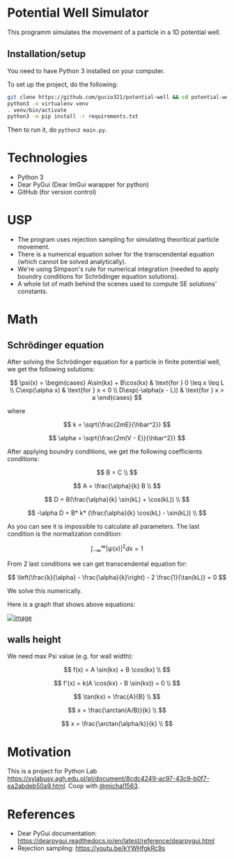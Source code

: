 # Potential Well Simulator

This programm simulates the movement of a particle in a 1D potential well.

## Installation/setup

You need to have Python 3 installed on your computer.

To set up the project, do the following:

```sh
git clone https://github.com/gucio321/potential-well && cd potential-well
python3 -m virtualenv venv
. venv/bin/activate
python3 -m pip install -r requirements.txt
```

Then to run it, do `python3 main.py`.

# Technologies
- Python 3
- Dear PyGui (Dear ImGui warapper for python)
- GitHub (for version control)

# USP

- The program uses rejection sampling for simulating theoritical particle movement.
- There is a numerical equation solver for the transcendental equation (which cannot be solved analytically).
- We're using Simpson's rule for numerical integration (needed to apply boundry conditions for Schrödinger equation solutions).
- A whole lot of math behind the scenes used to compute SE solutions' constants.

# Math

## Schrödinger equation

After solving the Schrödinger equation for a particle in finite potential well, we get the following solutions:

$$
\psi(x) = \begin{cases}
A\sin(kx) + B\cos(kx)
& \text{for } 0 \leq x \leq L \\
C\exp(\alpha x)
& \text{for } x < 0 \\
D\exp(-\alpha(x - L)) & \text{for } x > a
\end{cases}
$$

where

$$
k = \sqrt{\frac{2mE}{\hbar^2}}
$$

$$
\alpha = \sqrt{\frac{2m(V - E)}{\hbar^2}}
$$

After applying boundry conditions, we get the following coefficients conditions:

$$
B = C \\
$$

$$
A = \frac{\alpha}{k} B \\
$$

$$
D = B(\frac{\alpha}{k} \sin(kL) + \cos(kL)) \\
$$

$$
-\alpha D = B* k* (\frac{\alpha}{k} \cos(kL) - \sin(kL)) \\
$$

As you can see it is impossible to calculate all parameters. The last condition is the normalization condition:

$$
\int_{-\infty}^{\infty} |\psi(x)|^2 dx = 1
$$

From 2 last conditions we can get transcendental equation for:

$$
\left(\frac{k}{\alpha} - \frac{\alpha}{k}\right) - 2 \frac{1}{\tan(kL)} = 0
$$

We solve this numerically.

Here is a graph that shows above equations:

[![image](https://github.com/user-attachments/assets/e6f2f4ee-afca-4f60-81ee-ca4da65c394d)](https://www.desmos.com/calculator/shucinvkyb)

## walls height

We need max Psi value (e.g. for wall width):

$$
f(x) = A \sin(kx) + B \cos(kx) \\
$$

$$
f'(x) = k(A \cos(kx) - B \sin(kx)) = 0 \\
$$

$$
\tan(kx) = \frac{A}{B} \\
$$

$$
x = \frac{\arctan(A/B)}{k} \\
$$

$$
x = \frac{\arctan(\alpha/k)}{k} \\
$$

# Motivation

This is a project for Python Lab https://sylabusy.agh.edu.pl/pl/document/8cdc4249-ac97-43c9-b0f7-ea2abdeb50a9.html.
Coop with [@michal1563](https://github.com/michal1563).

# References

- Dear PyGui documentation: https://dearpygui.readthedocs.io/en/latest/reference/dearpygui.html
- Rejection sampling: https://youtu.be/kYWHfgkRc9s
